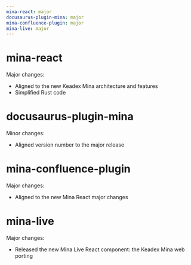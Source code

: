 ```yaml
---
mina-react: major
docusaurus-plugin-mina: major
mina-confluence-plugin: major
mina-live: major
---
```


# mina-react

Major changes:

- Aligned to the new Keadex Mina architecture and features
- Simplified Rust code

# docusaurus-plugin-mina

Minor changes:

- Aligned version number to the major release

# mina-confluence-plugin

Major changes:

- Aligned to the new Mina React major changes

# mina-live

Major changes:

- Released the new Mina Live React component: the Keadex Mina web porting
